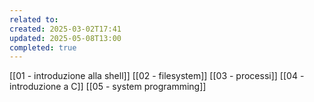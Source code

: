 ```yaml
---
related to: 
created: 2025-03-02T17:41
updated: 2025-05-08T13:00
completed: true
---
```

[[01 - introduzione alla shell]]
[[02 - filesystem]]
[[03 - processi]]
[[04 - introduzione a C]]
[[05 - system programming]]